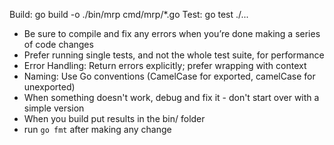 Build: go build -o ./bin/mrp cmd/mrp/\*.go
Test: go test ./...

- Be sure to compile and fix any errors when you’re done making a series of code changes
- Prefer running single tests, and not the whole test suite, for performance
- Error Handling: Return errors explicitly; prefer wrapping with context
- Naming: Use Go conventions (CamelCase for exported, camelCase for unexported)
- When something doesn't work, debug and fix it - don't start over with a simple version
- When you build put results in the bin/ folder
- run `go fmt` after making any change
